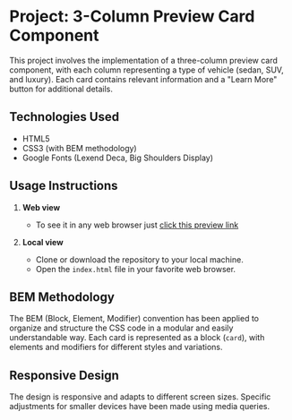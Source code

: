 # Project: 3-Column Preview Card Component

This project involves the implementation of a three-column preview card component, with each column representing a type of vehicle (sedan, SUV, and luxury). Each card contains relevant information and a "Learn More" button for additional details.

## Technologies Used

-   HTML5
-   CSS3 (with BEM methodology)
-   Google Fonts (Lexend Deca, Big Shoulders Display)

## Usage Instructions

1. **Web view**

    - To see it in any web browser just [click this preview link](https://washingtonyandun.github.io/three-column-responsive/)

2. **Local view**

    - Clone or download the repository to your local machine.
    - Open the `index.html` file in your favorite web browser.

## BEM Methodology

The BEM (Block, Element, Modifier) convention has been applied to organize and structure the CSS code in a modular and easily understandable way. Each card is represented as a block (`card`), with elements and modifiers for different styles and variations.

## Responsive Design

The design is responsive and adapts to different screen sizes. Specific adjustments for smaller devices have been made using media queries.

